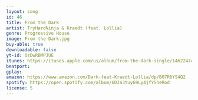 ```yaml
---
layout: song
id: 46
title: From the Dark
artist: TryHardNinja & Kraedt (feat. Lollia)
genre: Progressive House
image: From the Dark.jpg
buy-able: true
downloadable: false
yt-id: OzDwRBMPJUE
itunes: https://itunes.apple.com/us/album/from-the-dark-single/1462247406
beatport:
gplay:
amazon: https://www.amazon.com/Dark-feat-Kraedt-Lollia/dp/B07R6YS4Q2
spotify: https://open.spotify.com/album/6DJa3tuyG9Ly4jfYSheRod
license: 5
---
```

